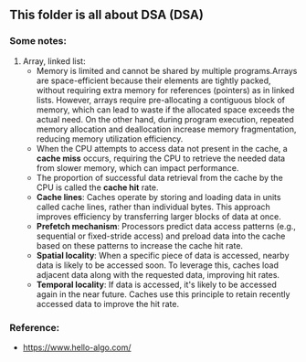 ## This folder is all about DSA (DSA)
### Some notes:
1. Array, linked list:
    - Memory is limited and cannot be shared by multiple programs.Arrays are space-efficient because their elements are tightly packed, without requiring extra memory for references (pointers) as in linked lists. However, arrays require pre-allocating a contiguous block of memory, which can lead to waste if the allocated space exceeds the actual need. On the other hand, during program execution, repeated memory allocation and deallocation increase memory fragmentation, reducing memory utilization efficiency.
    -  When the CPU attempts to access data not present in the cache, a **cache miss** occurs, requiring the CPU to retrieve the needed data from slower memory, which can impact performance.
    -  The proportion of successful data retrieval from the cache by the CPU is called the **cache hit** rate.
    -  **Cache lines**: Caches operate by storing and loading data in units called cache lines, rather than individual bytes. This approach improves efficiency by transferring larger blocks of data at once.
    -  **Prefetch mechanism**: Processors predict data access patterns (e.g., sequential or fixed-stride access) and preload data into the cache based on these patterns to increase the cache hit rate.
    - **Spatial locality**: When a specific piece of data is accessed, nearby data is likely to be accessed soon. To leverage this, caches load adjacent data along with the requested data, improving hit rates.
    - **Temporal locality**: If data is accessed, it's likely to be accessed again in the near future. Caches use this principle to retain recently accessed data to improve the hit rate.

### Reference: 
- https://www.hello-algo.com/